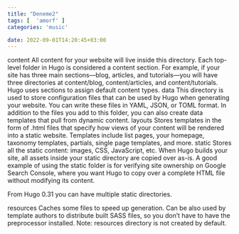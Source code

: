 ```yaml
---
title: "Deneme2"
tags: [  'amorf' ]
categories: 'music'

date: 2022-09-01T14:20:45+03:00
---
```




content
    All content for your website will live inside this directory. Each top-level folder in Hugo is considered a content section. For example, if your site has three main sections—blog, articles, and tutorials—you will have three directories at content/blog, content/articles, and content/tutorials. Hugo uses sections to assign default content types.
data
    This directory is used to store configuration files that can be used by Hugo when generating your website. You can write these files in YAML, JSON, or TOML format. In addition to the files you add to this folder, you can also create data templates that pull from dynamic content.
layouts
    Stores templates in the form of .html files that specify how views of your content will be rendered into a static website. Templates include list pages, your homepage, taxonomy templates, partials, single page templates, and more.
static
    Stores all the static content: images, CSS, JavaScript, etc. When Hugo builds your site, all assets inside your static directory are copied over as-is. A good example of using the static folder is for verifying site ownership on Google Search Console, where you want Hugo to copy over a complete HTML file without modifying its content.

From Hugo 0.31 you can have multiple static directories.

resources
    Caches some files to speed up generation. Can be also used by template authors to distribute built SASS files, so you don’t have to have the preprocessor installed. Note: resources directory is not created by default.